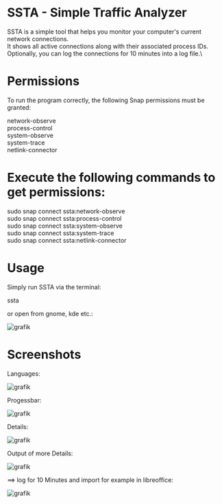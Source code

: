 # SSTA - Simple Traffic Analyzer

SSTA is a simple tool that helps you monitor your computer's current network connections. \
It shows all active connections along with their associated process IDs. \
Optionally, you can log the connections for 10 minutes into a log file.\

# Permissions

To run the program correctly, the following Snap permissions must be granted:

network-observe\
process-control\
system-observe\
system-trace\
netlink-connector

# Execute the following commands to get permissions:
sudo snap connect ssta:network-observe\
sudo snap connect ssta:process-control\
sudo snap connect ssta:system-observe\
sudo snap connect ssta:system-trace\
sudo snap connect ssta:netlink-connector

# Usage
Simply run SSTA via the terminal:

ssta

or open from gnome, kde etc.:

![grafik](https://github.com/user-attachments/assets/9abbd45f-fd62-42e5-b738-945b37bb67fe)


# Screenshots

Languages:

![grafik](https://github.com/user-attachments/assets/7b106ed4-1d02-4358-a0ce-6f4395cdca0e)

Progessbar:

![grafik](https://github.com/user-attachments/assets/27bf5c88-b12c-4650-9291-e2409ba4f650)

Details:

![grafik](https://github.com/user-attachments/assets/b94afcec-da19-4bd8-bc1e-14d0cdfd2b2c)

Output of more Details:

![grafik](https://github.com/user-attachments/assets/c9bab4f0-c138-4b8b-a716-538ac0cac846)

==> log for 10 Minutes and import for example in libreoffice:

![grafik](https://github.com/user-attachments/assets/6b1f4970-3689-4ec4-9e5b-f3dbeaef3270)





